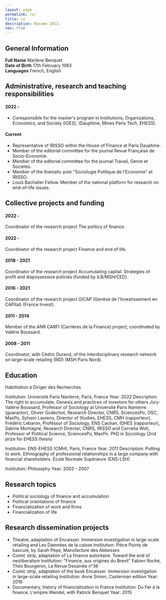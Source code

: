 ```yaml
---
layout: page
permalink: /v/
title: cv
description: Resume 2022.
nav: true
---
```


## General Information
**Full Name**           Marlène Benquet\
**Date of Birth**    17th February 1983\
**Languages**           French, English

##  Administrative, research and teaching responsibilities
#### 2022 -
- Coresponsible for the master's program in Institutions, Organizations, Economics, and Society (IOES), (Dauphine, Mines Paris Tech, EHESS).

#### Current
- Representative of IRISSO within the House of Finance at Paris Dauphine.
- Member of the editorial committee for the journal Revue Française de Socio-Economie.
- Member of the editorial committee for the journal Travail, Genre et Sociétés.
- Member of the thematic pole "Sociologie Politique de l'Economie" at IRISSO.
- Louis Bachelier Fellow.
Member of the national platform for research on end-of-life issues.

## Collective projects and funding
####  2022 -
Coordinator of the research project The politics of finance.
####  2022 -
Coordinator of the research project Finance and end of life.
####  2018 - 2021
Coordinator of the research project Accumulating capital. Strategies of profit and dispossessive policies (funded by ILB/MSH/CED).
####  2016 - 2021
Coordinator of the research project GICAP (Genèse de l'Investissement en CAPital) (France Invest).
####  2011 - 2014
Member of the ANR CARFI (Carrières de la Finance) project, coordinated by Valérie Boussard.
####  2008 - 2011
Coordinator, with Cédric Durand, of the interdisciplinary research network on large-scale retailing (RID) (MSH Paris Nord).
## Education
Habilitation à Diriger des Recherches

Institution: Université Paris Nanterre, Paris, France
Year: 2022
Description:
The right to accumulate. Genesis and practices of investors for others
*Jury:* Valérie Boussard, Professor of Sociology at Université Paris Nanterre (guarantor), Olivier Godechot, Research Director, CNRS, SciencesPo, OSC, MaxPo, Sylvain Laurens, Director of Studies, EHESS, CMH (rapporteur), Frédéric Lebaron, Professor of Sociology, ENS Cachan, IDHES (rapporteur), Sabine Montagne, Research Director, CNRS, IRISSO and Cornelia Woll, Professor of Political Science, SciencesPo, MaxPo.
PhD in Sociology (2nd prize for EHESS thesis)

Institution: ENS-EHESS (CMH), Paris, France
Year: 2011
Description:
Putting to work. Ethnography of professional relationships in a large company with financial shareholders.
École Normale Supérieure (ENS-LSH)

Institution: Philosophy
Year: 2003 - 2007
## Research topics
- Political sociology of finance and accumulation
- Political orientations of finance
- Financialization of work and firms
- Financialization of life

## Research dissemination projects
- Theatre, adaptation of Encaisser. Immersion investigation in large-scale retailing and Les Damnées de la caisse
Institution: Pièce Points de bascule, by Sarah Pèpe, Manufacture des Abbesses
- Comic strip, adaptation of La finance autoritaire. Toward the end of neoliberalism
Institution: "Finance, aux origines du Brexit" Fabien Roché, Théo Bourgeron, La Revue Dessinée n°36
- Comic strip, adaptation of the book Encaisser. Immersion investigation in large-scale retailing
Institution: Anne Simon, Casterman edition
Year: 2016
- Documentary, history of financialization in France
Institution: Du Fer à la finance. L'empire Wendel, with Patrick Benquet
Year: 2015